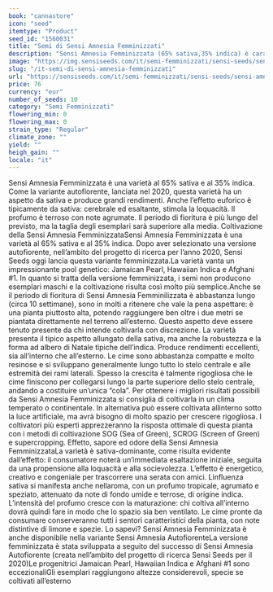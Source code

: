 ```yaml
---
book: "cannastore"
icon: "seed"
itemtype: "Product"
seed_id: "1560031"
title: "Semi di Sensi Amnesia Femminizzati"
description: "Sensi Amnesia Femminizzata (65% sativa,35% indica) è caratterizzata da grandi rendimenti, un effetto celebrale “loquace” e un profumo di limone e terra."
image: "https://img.sensiseeds.com/it/semi-femminizzati/sensi-seeds/sensi-amnesia-femminizzati-image.png"
slug: "/it-semi-di-sensi-amnesia-femminizzati"
url: "https://sensiseeds.com/it/semi-femminizzati/sensi-seeds/sensi-amnesia-femminizzati?a_aid=cannastore"
price: 76
currency: "eur"
number_of_seeds: 10
category: "Semi Femminizzati"
flowering_min: 0
flowering_max: 0
strain_type: "Regular"
climate_zone: ""
yield: ""
heigh_gain: ""
locale: "it"
---
```

Sensi Amnesia Femminizzata è una varietà al 65% sativa e al 35% indica. Come la variante autofiorente, lanciata nel 2020, questa varietà ha un aspetto da sativa e produce grandi rendimenti. Anche l’effetto euforico è tipicamente da sativa: cerebrale ed esaltante, stimola la loquacità. Il profumo è terroso con note agrumate. Il periodo di fioritura è più lungo del previsto, ma la taglia degli esemplari sarà superiore alla media. Coltivazione della Sensi Amnesia FemminizzataSensi Amnesia Femminizzata è una varietà al 65% sativa e al 35% indica. Dopo aver selezionato una versione autofiorente, nell’ambito del progetto di ricerca per l’anno 2020, Sensi Seeds oggi lancia questa variante femminizzata.La varietà vanta un impressionante pool genetico: Jamaican Pearl, Hawaiian Indica e Afghani #1. In quanto si tratta della versione femminizzata, i semi non producono esemplari maschi e la coltivazione risulta così molto più semplice.Anche se il periodo di fioritura di Sensi Amnesia Femminilizzata è abbastanza lungo (circa 10 settimane), sono in molti a ritenere che vale la pena aspettare: è una pianta piuttosto alta, potendo raggiungere ben oltre i due metri se piantata direttamente nel terreno all’esterno. Questo aspetto deve essere tenuto presente da chi intende coltivarla con discrezione. La varietà presenta il tipico aspetto allungato della sativa, ma anche la robustezza e la forma ad albero di Natale tipiche dell’indica. Produce rendimenti eccellenti, sia all’interno che all’esterno. Le cime sono abbastanza compatte e molto resinose e si sviluppano generalmente lungo tutto lo stelo centrale e alle estremità dei rami laterali. Spesso la crescita è talmente rigogliosa che le cime finiscono per collegarsi lungo la parte superiore dello stelo centrale, andando a costituire un’unica “cola”. Per ottenere i migliori risultati possibili da Sensi Amnesia Femminizzata si consiglia di coltivarla in un clima temperato o continentale. In alternativa può essere coltivata allinterno sotto la luce artificiale, ma avrà bisogno di molto spazio per crescere rigogliosa. I coltivatori più esperti apprezzeranno la risposta ottimale di questa pianta con i metodi di coltivazione SOG (Sea of Green), SCROG (Screen of Green) e supercropping. Effetto, sapore ed odore della Sensi Amnesia FemminizzataLa varietà è sativa-dominante, come risulta evidente dall’effetto: il consumatore noterà un’immediata esaltazione iniziale, seguita da una propensione alla loquacità e alla socievolezza. L’effetto è energetico, creativo e congeniale per trascorrere una serata con amici. Linfluenza sativa si manifesta anche nellaroma, con un profumo tropicale, agrumato e speziato, attenuato da note di fondo umide e terrose, di origine indica. L’intensità del profumo cresce con la maturazione: chi coltiva all’interno dovrà quindi fare in modo che lo spazio sia ben ventilato. Le cime pronte da consumare conserveranno tutti i sentori caratteristici della pianta, con note distintive di limone e spezie. Lo sapevi? Sensi Amnesia Femminizzata è anche disponibile nella variante Sensi Amnesia AutofiorenteLa versione femminizzata è stata sviluppata a seguito del successo di Sensi Amnesia Autofiorente (creata nell’ambito del progetto di ricerca Sensi Seeds per il 2020)Le progenitrici Jamaican Pearl, Hawaiian Indica e Afghani #1 sono eccezionaliGli esemplari raggiungono altezze considerevoli, specie se coltivati all’esterno

